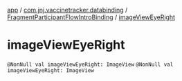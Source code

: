 [app](../../index.md) / [com.jnj.vaccinetracker.databinding](../index.md) / [FragmentParticipantFlowIntroBinding](index.md) / [imageViewEyeRight](./image-view-eye-right.md)

# imageViewEyeRight

`@NonNull val imageViewEyeRight: ImageView`
`@NonNull val imageViewEyeRight: ImageView`